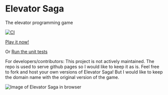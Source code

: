 # Elevator Saga

The elevator programming game

<!-- START doctoc generated TOC please keep comment here to allow auto update -->
<!-- END doctoc generated TOC please keep comment here to allow auto update -->

[![CI](https://github.com/elevator-saga/elevatorsaga/actions/workflows/ci.yml/badge.svg)](https://github.com/elevator-saga/elevatorsaga/actions/workflows/ci.yml)

[Play it now!](http://play.elevatorsaga.com/)

Or [Run the unit tests](http://play.elevatorsaga.com/test/)

For developers/contributors: This project is not actively maintained. The repo is used to serve github pages so I would
like to keep it as is. Feel free to fork and host your own versions of Elevator Saga! But I would like to keep the
domain name with the original version of the game.

![Image of Elevator Saga in browser](https://raw.githubusercontent.com/magwo/elevatorsaga/master/images/screenshot.png)
